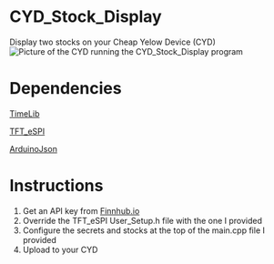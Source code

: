 # CYD_Stock_Display
Display two stocks on your Cheap Yelow Device (CYD)
![Picture of the CYD running the CYD_Stock_Display program](https://i.imgur.com/KCgmdfg.jpeg)

# Dependencies
[TimeLib](https://github.com/PaulStoffregen/Time.git)

[TFT_eSPI](https://github.com/Bodmer/TFT_eSPI)

[ArduinoJson](https://github.com/bblanchon/ArduinoJson)

# Instructions
1. Get an API key from [Finnhub.io](https://finnhub.io/)
2. Override the TFT_eSPI User_Setup.h file with the one I provided
3. Configure the secrets and stocks at the top of the main.cpp file I provided
4. Upload to your CYD
